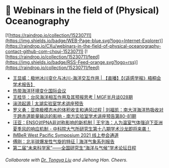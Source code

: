 # 🌊 Webinars in the field of (Physical) Oceanography

[![https://raindrop.io/collection/15230711](https://img.shields.io/badge/WEB-Page-blue.svg?logo=Internet-Explorer)](https://raindrop.io/CXu/webinars-in-the-field-of-physical-oceanography-contact-github-com-chouj-15230711) [![https://raindrop.io/collection/15230711/feed](https://img.shields.io/badge/RSS-Feed-orange.svg?logo=rss)](https://raindrop.io/collection/15230711/feed)

<!-- BLOG-POST-LIST:START -->
- [王显威：极地冰川变化与冰川-海洋交互作用 | 【直播】【《遥感学报》梧桐会学术报告】](https://mp.weixin.qq.com/s/pcwb2KKhk2GiKRBZ9EW8VA)
- [热带海洋环境变化国际会议](https://zoom.us/j/9683851799)
- [王桂华：台风海洋相互作用及其预报思考 | MGF半月谈028期](https://mp.weixin.qq.com/s/TSDyWOEmyz76WOgLB5tvXA)
- [湍流起源 | 太湖实验室学术讲座预告](https://mp.weixin.qq.com/s/yMXrgGUOisDJVCpjuVtADA)
- [罗义勇：亚南极模态水的体积收支和通风过程 | 刘福凯：南大洋海洋热吸收对于跨赤道能量输运的影响 - 南方实验室学术讲座预告第80-81期](https://mp.weixin.qq.com/s/9I3jI2FwcnvwuTgDhSfUFw)
- [汪亚：ENSO对PNA非对称影响的新机制 | 王宇浩：人为温室气体强迫下亚洲夏季风的响应机制 - 中科院大气所研究生第十八期学术沙龙即将来袭！](https://mp.weixin.qq.com/s/YB_cXS3eudUm2inqcY7fJQ)
- [IMBeR West Pacific Symposium 2021 线上参会通道](https://mp.weixin.qq.com/s/ShQIJUKzoIuTJYykUxX_yw)
- [傅刚：北半球爆发性气旋的特征 | 海洋气象系列报告](https://aos.fudan.edu.cn/65/31/c14897a419121/page.htm)
- [第二届“未来科学家”——全国研究生“海洋与气候”学术论坛日程](https://mp.weixin.qq.com/s/vmKafffz4xC37jAuS3eakg)
<!-- BLOG-POST-LIST:END -->

###### Collaborate with [Dr. Tongya Liu](https://liutongya.github.io/) and Jiehong Han. Cheers.
